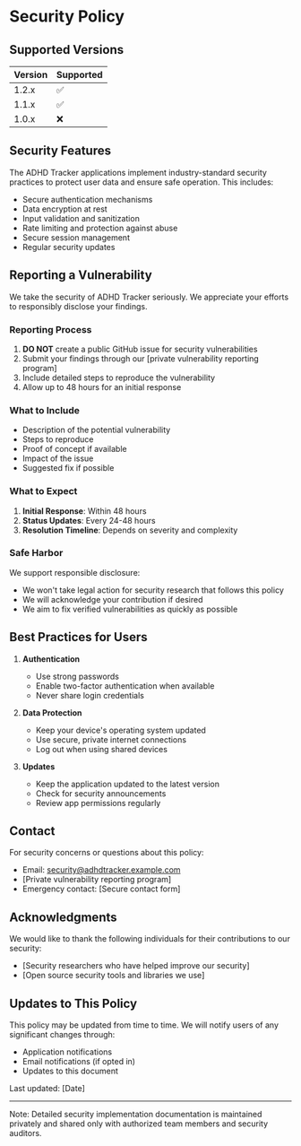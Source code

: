 # Security Policy

## Supported Versions

| Version | Supported          |
| ------- | ------------------ |
| 1.2.x   | :white_check_mark: |
| 1.1.x   | :white_check_mark: |
| 1.0.x   | :x:                |

## Security Features

The ADHD Tracker applications implement industry-standard security practices to protect user data and ensure safe operation. This includes:

- Secure authentication mechanisms
- Data encryption at rest
- Input validation and sanitization
- Rate limiting and protection against abuse
- Secure session management
- Regular security updates

## Reporting a Vulnerability

We take the security of ADHD Tracker seriously. We appreciate your efforts to responsibly disclose your findings.

### Reporting Process

1. **DO NOT** create a public GitHub issue for security vulnerabilities
2. Submit your findings through our [private vulnerability reporting program]
3. Include detailed steps to reproduce the vulnerability
4. Allow up to 48 hours for an initial response

### What to Include

- Description of the potential vulnerability
- Steps to reproduce
- Proof of concept if available
- Impact of the issue
- Suggested fix if possible

### What to Expect

1. **Initial Response**: Within 48 hours
2. **Status Updates**: Every 24-48 hours
3. **Resolution Timeline**: Depends on severity and complexity

### Safe Harbor

We support responsible disclosure:

- We won't take legal action for security research that follows this policy
- We will acknowledge your contribution if desired
- We aim to fix verified vulnerabilities as quickly as possible

## Best Practices for Users

1. **Authentication**
   - Use strong passwords
   - Enable two-factor authentication when available
   - Never share login credentials

2. **Data Protection**
   - Keep your device's operating system updated
   - Use secure, private internet connections
   - Log out when using shared devices

3. **Updates**
   - Keep the application updated to the latest version
   - Check for security announcements
   - Review app permissions regularly

## Contact

For security concerns or questions about this policy:
- Email: security@adhdtracker.example.com
- [Private vulnerability reporting program]
- Emergency contact: [Secure contact form]

## Acknowledgments

We would like to thank the following individuals for their contributions to our security:

- [Security researchers who have helped improve our security]
- [Open source security tools and libraries we use]

## Updates to This Policy

This policy may be updated from time to time. We will notify users of any significant changes through:
- Application notifications
- Email notifications (if opted in)
- Updates to this document

Last updated: [Date]

---

Note: Detailed security implementation documentation is maintained privately and shared only with authorized team members and security auditors.